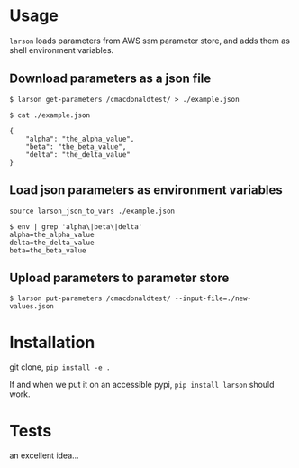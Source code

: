 # Usage

`larson` loads parameters from AWS ssm parameter store, and adds them as shell environment variables.

## Download parameters as a json file

```
$ larson get-parameters /cmacdonaldtest/ > ./example.json
```

```
$ cat ./example.json

{
    "alpha": "the_alpha_value",
    "beta": "the_beta_value",
    "delta": "the_delta_value"
}
```

## Load json parameters as environment variables

```
source larson_json_to_vars ./example.json
```

```
$ env | grep 'alpha\|beta\|delta'
alpha=the_alpha_value
delta=the_delta_value
beta=the_beta_value
```

## Upload parameters to parameter store

```
$ larson put-parameters /cmacdonaldtest/ --input-file=./new-values.json
```

# Installation

git clone, `pip install -e .`

If and when we put it on an accessible pypi, `pip install larson` should work.

# Tests

an excellent idea...